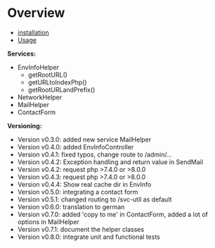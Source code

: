 Overview
========

* [installation](docs/installation.md)
* [Usage](docs/usage.md)

**Services:**
* EnvInfoHelper
  * getRootURL()
  * getURLtoIndexPhp()
  * getRootURLandPrefix()
* NetworkHelper
* MailHelper
* ContactForm


**Versioning:**
* Version v0.3.0: added new service MailHelper
* Version v0.4.0: added EnvInfoController
* Version v0.4.1: fixed typos, change route to /admin/...
* Version v0.4.2: Exception handling and return value in SendMail
* Version v0.4.2: request php >7.4.0 or >8.0.0
* Version v0.4.3: request php >7.4.0 or >8.0.0
* Version v0.4.4: Show real cache dir in EnvInfo
* Version v0.5.0: integrating a contact form
* Version v0.5.1: changed routing to /svc-util as default
* Version v0.6.0: translation to german
* Version v0.7.0: added 'copy to me' in ContactForm, added a lot of options in MailHelper
* Version v0.7.1: document the helper classes
* Version v0.8.0: integrate unit and functional tests